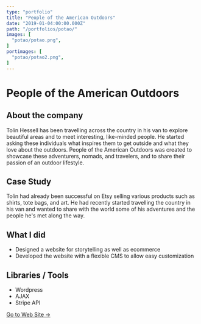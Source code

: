```yaml
---
type: "portfolio"
title: "People of the American Outdoors"
date: "2019-01-04:00:00.000Z"
path: "/portfolios/potao/"
images: [
  "potao/potao.png",
]
portimages: [
  "potao/potao2.png",
]
---
```


# People of the American Outdoors

## About the company
Tolin Hessell has been travelling across the country in his van to explore beautiful areas and to meet interesting, like-minded people. He started asking these individuals what inspires them to get outside and what they love about the outdoors. People of the American Outdoors was created to showcase these adventurers, nomads, and travelers, and to share their passion of an outdoor lifestyle.

## Case Study
Tolin had already been successful on Etsy selling various products such as shirts, tote bags, and art. He had recently started travelling the country in his van and wanted to share with the world some of his adventures and the people he's met along the way.

## What I did
- Designed a website for storytelling as well as ecommerce
- Developed the website with a flexible CMS to allow easy customization

## Libraries / Tools
- Wordpress
- AJAX
- Stripe API

[Go to Web Site →](https://www.peopleoftheamericanoutdoors.com/)
